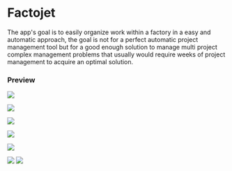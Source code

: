 # Factojet

The app's goal is to easily organize work within a factory in a easy and automatic approach, the goal is not for a perfect automatic project management tool but for a good enough solution to manage multi project complex management problems that usually would require weeks of project management to acquire an optimal solution.

### Preview

![](C:\Users\HelpDesk-Lenitec\Desktop\factojet\readImgs\schedule.png)

![](C:\Users\HelpDesk-Lenitec\Desktop\factojet\readImgs\solu.png)

![](C:\Users\HelpDesk-Lenitec\Desktop\factojet\readImgs\proj.png)

![](C:\Users\HelpDesk-Lenitec\Desktop\factojet\readImgs\tasks.png)

![](C:\Users\HelpDesk-Lenitec\Desktop\factojet\readImgs\editTask.png)

![](C:\Users\HelpDesk-Lenitec\Desktop\factojet\readImgs\workers.png)
![](C:\Users\HelpDesk-Lenitec\Desktop\factojet\readImgs\workAdd.png)
